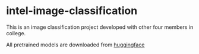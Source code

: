 # intel-image-classification
This is an image classification project developed with other four members in college.

All pretrained models are downloaded from [huggingface](https://github.com/huggingface/pytorch-image-models)
